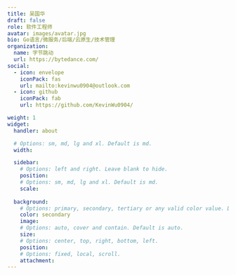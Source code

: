 ```yaml
---
title: 吴国华
draft: false
role: 软件工程师
avatar: images/avatar.jpg
bio: Go语言/微服务/后端/云原生/技术管理
organization:
  name: 字节跳动
  url: https://bytedance.com/
social:
  - icon: envelope
    iconPack: fas
    url: mailto:kevinwu0904@outlook.com
  - icon: github
    iconPack: fab
    url: https://github.com/KevinWu0904/

weight: 1
widget:
  handler: about

  # Options: sm, md, lg and xl. Default is md.
  width:

  sidebar:
    # Options: left and right. Leave blank to hide.
    position:
    # Options: sm, md, lg and xl. Default is md.
    scale:
  
  background:
    # Options: primary, secondary, tertiary or any valid color value. Default is primary.
    color: secondary
    image: 
    # Options: auto, cover and contain. Default is auto.
    size:
    # Options: center, top, right, bottom, left.
    position:
    # Options: fixed, local, scroll.
    attachment: 
---
```


